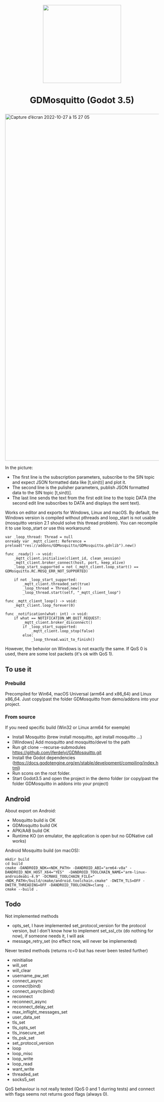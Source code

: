 <p align="center"><img src="https://user-images.githubusercontent.com/4105962/198399711-db9e4e56-1aae-4e60-88a9-4f96484c1681.png" width="256"></p>

# <p align="center">GDMosquitto (Godot 3.5)</p>

<img width="1136" alt="Capture d’écran 2022-10-27 à 15 27 05" src="https://user-images.githubusercontent.com/4105962/198297381-d3eea888-d09f-4532-a38c-585850918de8.png">

In the picture:
 - The first line is the subscription parameters, subscribe to the SIN topic and expect JSON formatted data like [t,sin(t)] and plot it.
 - The second line is the pulisher parameters, publish JSON formatted data to the SIN topic [t,sin(t)].
 - The last line sends the text from the first edit line to the topic DATA (the second edit line subscribes to DATA and displays the sent text).

Works on editor and exports for Windows, Linux and macOS. By default, the Windows version is compiled without pthreads and loop_start is not usable (mosquitto version 2.1 should solve this thread problem). You can recompile it to use loop_start or use this workaround:
```gdscript
var _loop_thread: Thread = null
onready var _mqtt_client: Reference = preload("res://addons/GDMosquitto/GDMosquitto.gdnlib").new()

func _ready() -> void:
	_mqtt_client.initialise(client_id, clean_session)
	_mqtt_client.broker_connect(host, port, keep_alive)
	_loop_start_supported = not (_mqtt_client.loop_start() == GDMosquitto.RC.MOSQ_ERR_NOT_SUPPORTED)
	
	if not _loop_start_supported:
		_mqtt_client.threaded_set(true)
		_loop_thread = Thread.new()
		_loop_thread.start(self, "_mqtt_client_loop")

func _mqtt_client_loop() -> void:
	_mqtt_client.loop_forever(0)
	
func _notification(what: int) -> void:
	if what == NOTIFICATION_WM_QUIT_REQUEST:
		_mqtt_client.broker_disconnect()
		if _loop_start_supported:
			_mqtt_client.loop_stop(false)
		else:
			_loop_thread.wait_to_finish()
```
However, the behavior on Windows is not exactly the same. If QoS 0 is used, there are some lost packets (it's ok with QoS 1).

## To use it
### Prebuild
Precompiled for Win64, macOS Universal (arm64 and x86_64) and Linux x86_64. Just copy/past the folder GDMosquitto from demo/addons into your project.

### From source
If you need specific build (Win32 or Linux arm64 for exemple)
 - Install Mosquitto (brew install mosquitto, apt install mosquitto ...)
 - [Windows] Add mosquitto and mosquitto/devel to the path
 - Run git clone --recurse-submodules https://github.com/jferdelyi/GDMosquitto.git
 - Install the Godot dependencies (https://docs.godotengine.org/en/stable/development/compiling/index.html)
 - Run scons on the root folder.
 - Start Godot3.5 and open the project in the demo folder (or copy/past the folder GDMosquitto in addons into your project)


## Android
About export on Android: 
 - Mosquitto build is OK
 - GDMosquitto build OK
 - APK/AAB build OK
 - Runtime KO (on emulator, the application is open but no GDNative call works)
 
Android Mosquitto build (on macOS):
```
mkdir build
cd build
cmake -DANDROID_NDK=<NDK_PATH> -DANDROID_ABI="arm64-v8a" -DANDROID_NDK_HOST_X64="YES"  -DANDROID_TOOLCHAIN_NAME="arm-linux-androideabi-4.9" -DCMAKE_TOOLCHAIN_FILE="<NDK_PATH>/build/cmake/android.toolchain.cmake" -DWITH_TLS=OFF -DWITH_THREADING=OFF -DANDROID_TOOLCHAIN=clang ..
cmake --build .
```

## Todo
Not implemented methods 
 - opts_set, I have implemented set_protocol_version for the protocol version, but I don't know how to implement set_ssl_ctx (do nothing for now), if someone needs it, I will ask
 - message_retry_set (no effect now, will never be implemented)

Never tested methods (returns rc=0 but has never been tested further)
 - reinitialise
 - will_set
 - will_clear
 - username_pw_set
 - connect_async
 - connect(bind)
 - connect_async(bind)
 - reconnect
 - reconnect_async
 - reconnect_delay_set
 - max_inflight_messages_set
 - user_data_set
 - tls_set
 - tls_opts_set
 - tls_insecure_set
 - tls_psk_set
 - set_protocol_version
 - loop
 - loop_misc
 - loop_write
 - loop_read
 - want_write
 - threaded_set
 - socks5_set

QoS behaviour is not really tested (QoS 0 and 1 durring tests) and connect with flags seems not returns good flags (always 0).

